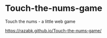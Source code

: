 # Touch-the-nums-game
Touch the nums - a little web game



https://razabk.github.io/Touch-the-nums-game/
